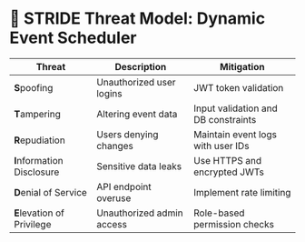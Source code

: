 
# 🔐 STRIDE Threat Model: Dynamic Event Scheduler

| Threat | Description                         | Mitigation                            |
|--------|-------------------------------------|---------------------------------------|
| **S**poofing | Unauthorized user logins        | JWT token validation                 |
| **T**ampering | Altering event data             | Input validation and DB constraints   |
| **R**epudiation | Users denying changes          | Maintain event logs with user IDs    |
| **I**nformation Disclosure | Sensitive data leaks             | Use HTTPS and encrypted JWTs         |
| **D**enial of Service | API endpoint overuse         | Implement rate limiting              |
| **E**levation of Privilege | Unauthorized admin access      | Role-based permission checks         |
